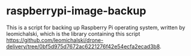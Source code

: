 # raspberrypi-image-backup
This is a script for backing up Raspberry Pi operating system, written by leomichalski, which is the library containing this script  https://github.com/leomichalski/drone-delivery/tree/0bf5d975d7672ac6221276f42e54ecfa2ecad3b8.
